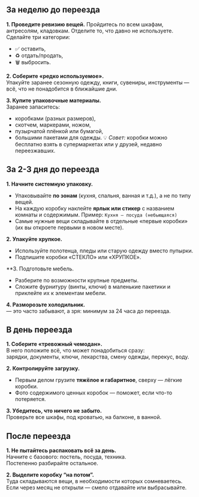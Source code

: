 ## За неделю до переезда

**1. Проведите ревизию вещей.**
Пройдитесь по всем шкафам, антресолям, кладовкам.
Отделите то, что давно не используете.
Сделайте три категории:
- ✅ оставить,
- ♻️ отдать/продать,
- 🗑 выбросить.


**2. Соберите «редко используемое».**  
Упакуйте заранее сезонную одежду, книги, сувениры, инструменты — всё, что не понадобится в ближайшие дни.

**3. Купите упаковочные материалы.**  
Заранее запаситесь:
- коробками (разных размеров),
- скотчем, маркерами, ножом,
- пузырчатой плёнкой или бумагой,
- большими пакетами для одежды.
💡 _Совет:_ коробки можно бесплатно взять в супермаркетах или у друзей, недавно переезжавших.

## За 2-3 дня до переезда

**1. Начните системную упаковку.**
- Упаковывайте **по зонам** (кухня, спальня, ванная и т.д.), а не по типу вещей.
- На каждую коробку наклейте **ярлык или стикер** с названием комнаты и содержимым.
Пример: `Кухня — посуда (небьющаяся)`
- Самые нужные вещи складывайте в отдельные «первые коробки» (их вы откроете первыми в новом месте).

**2. Упакуйте хрупкое.**
- Используйте полотенца, пледы или старую одежду вместо пупырки.
- Подпишите коробки «СТЕКЛО» или «ХРУПКОЕ».

**3. Подготовьте мебель.
- Разберите по возможности крупные предметы.
- Сложите фурнитуру (винты, ключи) в маленькие пакетики и приклейте их к элементам мебели.

**4. Разморозьте холодильник.**  
— это часто забывают, а зря: минимум за 24 часа до переезда.

## В день переезда

**1. Соберите «тревожный чемодан».**  
В него положите всё, что может понадобиться сразу:  
зарядки, документы, ключи, лекарства, смену одежды, перекус, воду.

**2. Контролируйте загрузку.**
- Первым делом грузите **тяжёлое и габаритное**, сверху — лёгкие коробки.
- Фото содержимого ценных коробок — поможет, если что-то потеряется.

**3. Убедитесь, что ничего не забыто.**  
Проверьте все шкафы, под кроватью, на балконе, в ванной.

## После переезда 

**1. Не пытайтесь распаковать всё за день.**  
Начните с базового: постель, посуда, техника.  
Постепенно разбирайте остальное.

**2. Выделите коробку “на потом”.**  
Туда складываются вещи, в необходимости которых сомневаетесь. Если через месяц не открыли — смело отдавайте или выбрасывайте.

